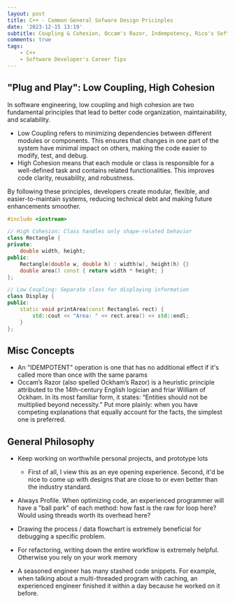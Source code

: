 ```yaml
---
layout: post
title: C++ - Common General Sofware Design Pricinples
date: '2023-12-15 13:19'
subtitle: Coupling & Cohesion, Occam's Razor, Indempotency, Rico's Software Development Philosophy
comments: true
tags:
    - C++
    - Software Developer's Career Tips
---
```


## "Plug and Play": Low Coupling, High Cohesion

In software engineering, low coupling and high cohesion are two fundamental principles that lead to better code organization, maintainability, and scalability.

- Low Coupling refers to minimizing dependencies between different modules or components. This ensures that changes in one part of the system have minimal impact on others, making the code easier to modify, test, and debug.
- High Cohesion means that each module or class is responsible for a well-defined task and contains related functionalities. This improves code clarity, reusability, and robustness.

By following these principles, developers create modular, flexible, and easier-to-maintain systems, reducing technical debt and making future enhancements smoother.

```cpp
#include <iostream>

// High Cohesion: Class handles only shape-related behavior
class Rectangle {
private:
    double width, height;
public:
    Rectangle(double w, double h) : width(w), height(h) {}
    double area() const { return width * height; }
};

// Low Coupling: Separate class for displaying information
class Display {
public:
    static void printArea(const Rectangle& rect) {
        std::cout << "Area: " << rect.area() << std::endl;
    }
};
```

## Misc Concepts

- An "IDEMPOTENT" operation is one that has no additional effect if it's called more than once with the same params
- Occam’s Razor (also spelled Ockham’s Razor) is a heuristic principle attributed to the 14th-century English logician and friar William of Ockham. In its most familiar form, it states: “Entities should not be multiplied beyond necessity.” Put more plainly: when you have competing explanations that equally account for the facts, the simplest one is preferred.

## General Philosophy

- Keep working on worthwhile personal projects, and prototype lots
  - First of all, I view this as an eye opening experience. Second, it'd be nice to come up with designs that are close to or even better than the industry standard.
- Always Profile. When optimizing code, an experienced programmer will have a "ball park" of each method: how fast is the raw for loop here? Would using threads worth its overhead here?

- Drawing the process / data flowchart is extremely beneficial for debugging a specific problem.
- For refactoring, writing down the entire workflow is extremely helpful. Otherwise you rely on your work memory
- A seasoned engineer has many stashed code snippets. For example, when talking about a multi-threaded program with caching, an experienced engineer finished it within a day because he worked on it before.
